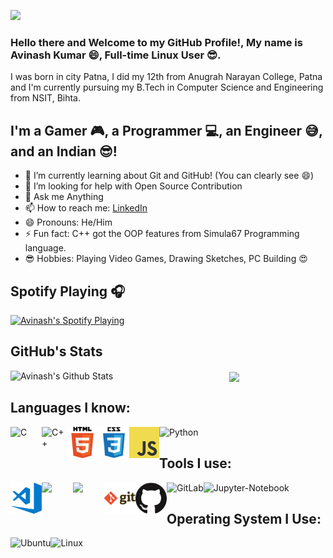 ![](https://komarev.com/ghpvc/?username=avinashbest&color=47ccb3)

### Hello there and Welcome to my GitHub Profile!, My name is Avinash Kumar 😄, Full-time Linux User 😎.

I was born in city Patna, I did my 12th from Anugrah Narayan College, Patna and I'm currently pursuing my B.Tech in Computer Science and Engineering from NSIT, Bihta.

## I'm a Gamer 🎮, a Programmer 💻, an Engineer 😅, and an Indian 😎!

- 🌱 I’m currently learning about Git and GitHub! (You can clearly see 😄)
- 🤔 I’m looking for help with Open Source Contribution
- 💬 Ask me Anything
- 📫 How to reach me: [LinkedIn](https://www.linkedin.com/in/avinashbest/)
- 😄 Pronouns: He/Him
- ⚡ Fun fact: C++ got the OOP features from Simula67 Programming language.
- 😎 Hobbies: Playing Video Games, Drawing Sketches, PC Building 😍

## Spotify Playing 🎧

[<img src="https://now-playing-codestackr.vercel.app/api/spotify-playing" alt="Avinash's Spotify Playing" width="400" />](https://open.spotify.com/user/3752ft5nlr5rvezm2uya93dsm)

## GitHub's Stats

<img align="left" alt="Avinash's Github Stats" src="https://github-readme-stats.codestackr.vercel.app/api?username=avinashbest&theme=dark&show_icons=true&hide_border=true" width="350"/>
<a href="https://github.com/avinashbest/github-readme-stats"><img align="center" src="https://github-readme-stats.vercel.app/api/top-langs/?username=avinashbest&layout=compact&theme=dark" height="138"/></a>

## Languages I know:

<img align = "left" src="https://img.icons8.com/color/100/000000/c-programming.png" alt="C" width="50px" />

<img align="left" alt="C++" width="40px" src="https://user-images.githubusercontent.com/42747200/46140125-da084900-c26d-11e8-8ea7-c45ae6306309.png" />

<img align="left" alt="HTML5" width="50px" src="https://raw.githubusercontent.com/github/explore/80688e429a7d4ef2fca1e82350fe8e3517d3494d/topics/html/html.png" />

<img align="left" alt="CSS3" width="50px" src="https://raw.githubusercontent.com/github/explore/80688e429a7d4ef2fca1e82350fe8e3517d3494d/topics/css/css.png" />

<img align = "left" src="https://raw.githubusercontent.com/github/explore/80688e429a7d4ef2fca1e82350fe8e3517d3494d/topics/javascript/javascript.png" alt="JavaScript" width="48" height="50" />

<img src="https://img.icons8.com/color/50/000000/python.png" alt="Python" width="50" height="50" />

<!-- <img src="https://devicons.github.io/devicon/devicon.git/icons/java/java-original.svg" alt="Java" width="50" height="50" /> -->

## Tools I use:

<img align="left" alt="Visual Studio Code" width="50px"  height="50px" src="https://raw.githubusercontent.com/github/explore/80688e429a7d4ef2fca1e82350fe8e3517d3494d/topics/visual-studio-code/visual-studio-code.png" />

<img align = "left" width="50px" src="https://img.icons8.com/ios-filled/100/000000/atom-editor.png"/>

<img align = "left" width="50px" src="https://img.icons8.com/fluent/96/000000/sublime-text.png"/>

<img align="left" alt="Git" width="50px" src="https://raw.githubusercontent.com/github/explore/80688e429a7d4ef2fca1e82350fe8e3517d3494d/topics/git/git.png" />

<img align="left" alt="GitHub" width="50px" src="https://raw.githubusercontent.com/github/explore/78df643247d429f6cc873026c0622819ad797942/topics/github/github.png" />

<img align="left" src="https://img.icons8.com/color/50/000000/gitlab.png" alt = "GitLab"/>

<!-- Jupyter-Notebook -->
<img src="https://jupyter.org/assets/main-logo.svg" alt = "Jupyter-Notebook"/>
<!-- Jetbrains IDE -->

## Operating System I Use:

<img align = "left" src="https://img.icons8.com/color/48/000000/ubuntu.png" alt = "Ubuntu"/>

<img align = "left" src="https://img.icons8.com/color/48/000000/linux.png" alt = "Linux"/>
